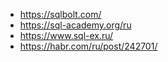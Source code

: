 - https://sqlbolt.com/
- https://sql-academy.org/ru
- https://www.sql-ex.ru/
- https://habr.com/ru/post/242701/